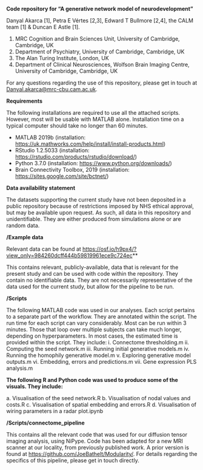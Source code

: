 **Code repository for “A generative network model of neurodevelopment”**

Danyal Akarca [1], Petra E Vértes [2,3], Edward T Bullmore [2,4], the CALM team [1] & Duncan E Astle [1].
1. MRC Cognition and Brain Sciences Unit, University of Cambridge, Cambridge, UK
2. Department of Psychiatry, University of Cambridge, Cambridge, UK
3. The Alan Turing Institute, London, UK
4. Department of Clinical Neurosciences, Wolfson Brain Imaging Centre, University of Cambridge, Cambridge, UK

For any questions regarding the use of this repository, please get in touch at Danyal.akarca@mrc-cbu.cam.ac.uk.

**Requirements**

The following installations are required to use all the attached scripts. However, most will be usable with MATLAB alone. Installation time on a typical computer should take no longer than 60 minutes.
* MATLAB 2019b (installation: https://uk.mathworks.com/help/install/install-products.html) 
* RStudio 1.2.5033 (installation: https://rstudio.com/products/rstudio/download/) 
* Python 3.7.0 (installation: https://www.python.org/downloads/) 
* Brain Connectivity Toolbox, 2019 (installation: https://sites.google.com/site/bctnet/)

**Data availability statement**

The datasets supporting the current study have not been deposited in a public repository because of restrictions imposed by NHS ethical approval, but may be available upon request. As such, all data in this repository and unidentifiable. They are either produced from simulations alone or are random data.

**/Example data**

Relevant data can be found at https://osf.io/h9px4/?view_only=984260dcff444b59819961ece9c724ec**

This contains relevant, publicly-available, data that is relevant for the present study and can be used with code within the repository. They contain no identifiable data. They are not necessarily representative of the data used for the current study, but allow for the pipeline to be run.

**/Scripts**

The following MATLAB code was used in our analyses. Each script pertains to a separate part of the workflow. They are annotated within the script. The run time for each script can vary considerably. Most can be run within 3 minutes. Those that loop over multiple subjects can take much longer, depending on hyperparameters. In most cases, the estimated time is provided within the script. They include:
i. Connectome thresholding.m
ii. Computing the seed network.m
iii. Running initial generative models.m
iv. Running the homophily generative model.m
v. Exploring generative model outputs.m
vi. Embedding, errors and predictions.m
vii. Gene expression PLS analysis.m

**The following R and Python code was used to produce some of the visuals. They include:**

a. Visualisation of the seed network.R
b. Visualisation of nodal values and costs.R
c. Visualisation of spatial embedding and errors.R
d. Visualisation of wiring parameters in a radar plot.ipynb

**/Scripts/connectome_pipeline**

This contains all the relevant code that was used for our diffusion tensor imaging analysis, using NiPype. Code has been adapted for a new MRI scanner at our locality, from previously published work. A prior version is found at https://github.com/JoeBathelt/Modularity/. For details regarding the specifics of this pipeline, please get in touch directly.
